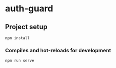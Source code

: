 # auth-guard

## Project setup
```
npm install
```

### Compiles and hot-reloads for development
```
npm run serve
```
